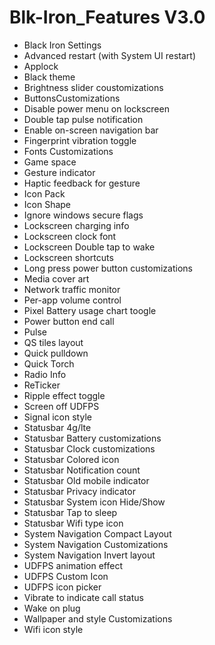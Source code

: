# Blk-Iron_Features V3.0

- Black Iron Settings
- Advanced restart (with System UI restart)
- Applock
- Black theme
- Brightness slider coustomizations
- ButtonsCustomizations
- Disable power menu on lockscreen
- Double tap pulse notification
- Enable on-screen navigation bar
- Fingerprint vibration toggle
- Fonts Customizations
- Game space
- Gesture indicator
- Haptic feedback for gesture
- Icon Pack
- Icon Shape
- Ignore windows secure flags
- Lockscreen charging info
- Lockscreen clock font
- Lockscreen Double tap to wake
- Lockscreen shortcuts
- Long press power button customizations
- Media cover art
- Network traffic monitor
- Per-app volume control
- Pixel Battery usage chart toogle
- Power button end call
- Pulse
- QS tiles layout
- Quick pulldown
- Quick Torch
- Radio Info
- ReTicker
- Ripple effect toggle
- Screen off UDFPS
- Signal icon style
- Statusbar 4g/lte
- Statusbar Battery customizations
- Statusbar Clock customizations
- Statusbar Colored icon
- Statusbar Notification count
- Statusbar Old mobile indicator
- Statusbar Privacy indicator
- Statusbar System icon Hide/Show
- Statusbar Tap to sleep
- Statusbar Wifi type icon
- System Navigation Compact Layout
- System Navigation Customizations
- System Navigation Invert layout
- UDFPS animation effect
- UDFPS Custom Icon
- UDFPS icon picker
- Vibrate to indicate call status
- Wake on plug
- Wallpaper and style Customizations
- Wifi icon style

